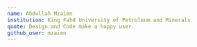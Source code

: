 ```yaml
---
name: Abdullah Mzaien 
institution: King Fahd University of Petroleum and Minerals 
quote: Design and Code make a happy user.
github_user: mzaien
---
```


